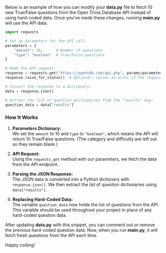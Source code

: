 Below is an example of how you can modify your **data.py** file to fetch 10 new True/False questions from the Open Trivia Database API instead of using hard-coded data. Once you've made these changes, running **main.py** will use the API data.

```python
import requests

# Set up parameters for the API call:
parameters = {
    "amount": 10,      # Number of questions
    "type": "boolean"  # True/False questions
}

# Make the API request:
response = requests.get("https://opentdb.com/api.php", params=parameters)
response.raise_for_status()  # Optional: raises an error if the request fails

# Convert the response to a dictionary:
data = response.json()

# Extract the list of question dictionaries from the "results" key:
question_data = data["results"]
```

### How It Works

1. **Parameters Dictionary:**  
   We set the `amount` to 10 and `type` to `"boolean"`, which means the API will return 10 True/False questions. (The category and difficulty are left out so they remain blank.)

2. **API Request:**  
   Using the `requests.get` method with our parameters, we fetch the data from the API endpoint.

3. **Parsing the JSON Response:**  
   The JSON data is converted into a Python dictionary with `response.json()`. We then extract the list of question dictionaries using `data["results"]`.

4. **Replacing Hard-Coded Data:**  
   The variable `question_data` now holds the list of questions from the API. This variable should be used throughout your project in place of any hard-coded question data.

After updating **data.py** with this snippet, you can comment out or remove the previous hard-coded question data. Now, when you run **main.py**, it will fetch fresh questions from the API each time.

Happy coding!
